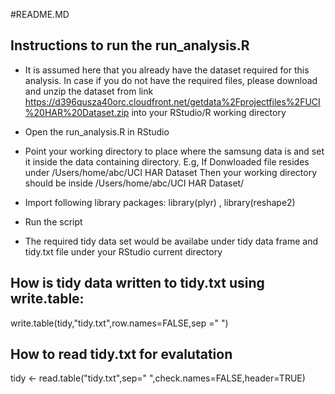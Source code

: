#README.MD

## Instructions to run the run_analysis.R
* It is assumed here that you already have the dataset required for this analysis. In case if you do not have the required files, please download and unzip the dataset from link https://d396qusza40orc.cloudfront.net/getdata%2Fprojectfiles%2FUCI%20HAR%20Dataset.zip into your RStudio/R working directory

* Open the run_analysis.R in RStudio

* Point your working directory to place where the samsung data is and set it inside the data containing directory.
	E.g, If Donwloaded file resides under /Users/home/abc/UCI HAR Dataset
	Then your working directory should be inside /Users/home/abc/UCI HAR Dataset/

* Import following library packages:
	library(plyr)
	, library(reshape2)

* 	Run the script

* The required tidy data set would be availabe under tidy data frame and tidy.txt file under your RStudio current directory	


## How is tidy data written to tidy.txt using write.table:
   write.table(tidy,"tidy.txt",row.names=FALSE,sep =" ")

## How to read tidy.txt for evalutation 
   tidy <- read.table("tidy.txt",sep=" ",check.names=FALSE,header=TRUE)
